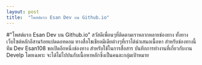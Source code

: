 ```yaml
---
layout: post
title:  "โพสต์แรก Esan Dev บน Github.io"
---
```

#"โพสต์แรก Esan Dev บน Github.io"
สวัสดีเพื่อนๆที่ติดตามเราหลากหลายช่องทาง ทั้งทางเว็บไซต์หลักอีสานร้อยแปดดอทคอม ทางสื่อโชเชียลมีเดียต่างๆที่เราได้นำเสนอเนื้อหา สำหรับช่องทางนี้ทีม Dev Esan108 ขอเปิดอีกหนึ่งช่องทาง
สำหรับใช้ในการสื่อสาร บันทึกการทำงานที่เกี่ยวกับงาน Develp โดยเฉพาะ จะได้ไม่ไปปนกับเนื้อหาหลักซึ่งเป็นคนละกลุ่มเป้าหมาย